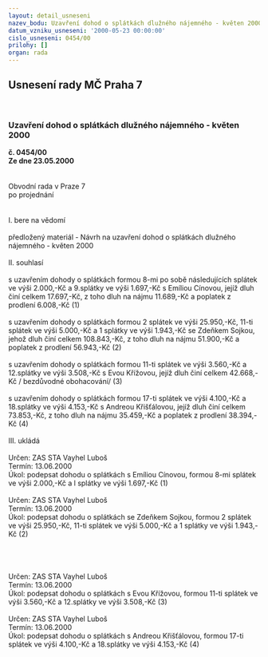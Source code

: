 ```yaml
---
layout: detail_usneseni
nazev_bodu: Uzavření dohod o splátkách dlužného nájemného - květen 2000
datum_vzniku_usneseni: '2000-05-23 00:00:00'
cislo_usneseni: 0454/00
prilohy: []
organ: rada
---
```

<div id="ucUsn_pList" class="usn">
	<span><h2>Usnesení rady MČ Praha 7 </h2>
<br></span><div class="standBody">
<span><h3>Uzavření dohod o splátkách dlužného nájemného - květen 2000</h3></span><div class="center">
		<strong>č. 0454/00</strong><br>
	</div>
<div class="center">
		<strong>Ze dne 23.05.2000</strong><br><br>
	</div>     <br>Obvodní rada v Praze 7<br>po projednání<br><br><br>I.	bere na vědomí<br><br> předložený materiál - Návrh na uzavření dohod o splátkách dlužného nájemného - květen 2000<br><br>II.	souhlasí <br><br>s uzavřením dohody o splátkách formou 8-mi po sobě následujících splátek ve výši 2.000,-Kč a 9.splátky ve výši 1.697,-Kč s Emíliou Cínovou, jejíž dluh činí  celkem 17.697,-Kč, z toho dluh na nájmu 11.689,-Kč a poplatek z prodlení 6.008,-Kč (1)<br><br>s uzavřením dohody o splátkách formou 2 splátek ve výši 25.950,-Kč, 11-ti splátek ve výši 5.000,-Kč a 1 splátky ve výši 1.943,-Kč se Zdeňkem Sojkou, jehož dluh činí celkem 108.843,-Kč, z toho dluh na nájmu 51.900,-Kč  a poplatek z prodlení 56.943,-Kč (2)<br><br>s uzavřením dohody o splátkách  formou 11-ti splátek ve výši 3.560,-Kč a 12.splátky ve výši 3.508,-Kč s Evou Křížovou, jejíž dluh činí celkem 42.668,-Kč / bezdůvodné obohacování/ (3)<br><br>s uzavřením dohody o splátkách formou 17-ti splátek ve výši 4.100,-Kč a 18.splátky ve výši 4.153,-Kč s Andreou Křišťálovou, jejíž dluh činí celkem 73.853,-Kč, z toho dluh na nájmu 35.459,-Kč a poplatek z prodlení 38.394,-Kč (4)<br><br>III.	ukládá <br><br>  Určen:	     	ZAS STA Vayhel Luboš<br>Termín: 13.06.2000<br>Úkol:	podepsat dohodu o splátkách s Emíliou Cínovou, formou 8-mi splátek ve výši 2.000,-Kč a l splátky ve výši 1.697,-Kč (1)<br> <br> Určen:	     	ZAS STA Vayhel Luboš<br>Termín: 13.06.2000<br>Úkol:	podepsat dohodu o splátkách se Zdeňkem Sojkou, formou 2 splátek ve výši 25.950,-Kč, 11-ti splátek ve výši 5.000,-Kč a 1 splátky ve výši 1.943,-Kč (2) <br> <br><br><br><br> Určen:	     	ZAS STA Vayhel Luboš<br>Termín: 13.06.2000<br>Úkol:	podepsat dohodu o splátkách  s Evou Křížovou, formou 11-ti splátek ve výši 3.560,-Kč a 12.splátky ve výši 3.508,-Kč (3)<br> <br> Určen:	     	ZAS STA Vayhel Luboš<br>Termín: 13.06.2000<br>Úkol:	podepsat dohodu o splátkách s Andreou Křišťálovou, formou 17-ti splátek ve výši 4.100,-Kč a 18.splátky ve výši 4.153,-Kč (4)<br>  <br>
</div>
</div>